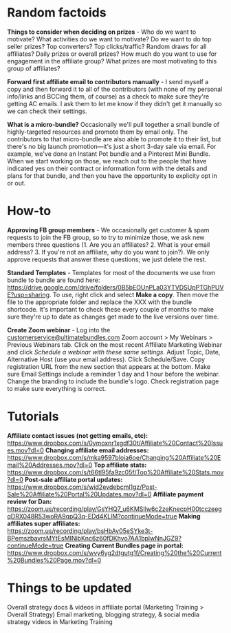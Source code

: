 <!-- TITLE: Affiliate Management Notes -->
<!-- SUBTITLE: Brain dump from Mandi -->

# Random factoids
**Things to consider when deciding on prizes** - Who do we want to motivate? What activities do we want to motivate? Do we want to do top seller prizes? Top converters? Top clicks/traffic? Random draws for all affiliates? Daily prizes or overall prizes? How much do you want to use for engagement in the affiliate group? What prizes are most motivating to this group of affiliates?

**Forward first affiliate email to contributors manually** - I send myself a copy and then forward it to all of the contributors (with none of my personal info/links and BCCing them, of course) as a check to make sure they're getting AC emails. I ask them to let me know if they didn't get it manually so we can check their settings.

**What is a micro-bundle?** Occasionally we'll pull together a small bundle of highly-targeted resources and promote them by email only. The contributors to that micro-bundle are also able to promote it to their list, but there's no big launch promotion—it's just a short 3-day sale via email. For example, we've done an Instant Pot bundle and a Pinterest Mini Bundle. When we start working on those, we reach out to the people that have indicated yes on their contract or information form with the details and plans for that bundle, and then you have the opportunity to explicity opt in or out.
# How-to
**Approving FB group members** - We occasionally get customer & spam requests to join the FB group, so to try to minimize those, we ask new members three questions (1. Are you an affiliates? 2. What is your email address? 3. If you're not an affiliate, why do you want to join?). We only approve requests that answer these questions; we just delete the rest.

**Standard Templates** - Templates for most of the documents we use from bundle to bundle are found here: https://drive.google.com/drive/folders/0B5bEOUnPLa03YTVDSUpPTGhPUVE?usp=sharing. To use, right click and select **Make a copy**. Then move the file to the appropriate folder and replace the XXX with the bundle shortcode. It's important to check these every couple of months to make sure they're up to date as changes get made to the live versions over time.

**Create Zoom webinar** - Log into the customerservice@ultimatebundles.com Zoom account > My Webinars > Previous Webinars tab. Click on the most recent Affiliate Marketing Webinar and click *Schedule a webinar with these same settings*. Adjust Topic, Date, Alternative Host (use your email address). Click Schedule/Save. Copy registration URL from the new section that appears at the bottom. Make sure Email Settings include a reminder 1 day and 1 hour before the webinar. Change the branding to include the bundle's logo. Check registration page to make sure everything is correct.

# Tutorials
**Affiliate contact issues (not getting emails, etc):** https://www.dropbox.com/s/0ymoxnr1xgdf30t/Affiliate%20Contact%20Issues.mov?dl=0
**Changing affiliate email addresses:** https://www.dropbox.com/s/mka9597bloia6oe/Changing%20Affiliate%20Email%20Addresses.mov?dl=0
**Top affiliate stats:** https://www.dropbox.com/s/t66tl95fa9zc05f/Top%20Affiliate%20Stats.mov?dl=0
**Post-sale affiliate portal updates:** https://www.dropbox.com/s/wid2evdebcml1gz/Post-Sale%20Affiliate%20Portal%20Updates.mov?dl=0
**Affiliate payment review for Dan:** https://zoom.us/recording/play/GsYHQ7_u6KMSIlw6c2zeKnecpH00tcczeegqDRX048R53woRA9qpQ3q-EDd4KLlM?continueMode=true
**Making affiliates super affiliates:** https://zoom.us/recording/play/bsHbAy05eSYke3t-BPemszbavrsMYtEsMINibKnc6z60fDKhyo7AA1bplwNnJGZ9?continueMode=true
**Creating Current Bundles page in portal:** https://www.dropbox.com/s/wvy6yg2dtgutg1f/Creating%20the%20Current%20Bundles%20Page.mov?dl=0

# Things to be updated
Overall strategy docs & videos in affiliate portal (Marketing Training > Overall Strategy)
Email marketing, blogging strategy, & social media strategy videos in Marketing Training